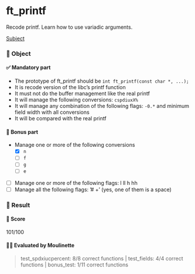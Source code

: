 # ft_printf
Recode printf. Learn how to use variadic arguments.

[Subject](https://cdn.intra.42.fr/pdf/pdf/10819/en.subject.pdf)

### 🎯 Object
#### ✅ Mandatory part
- The prototype of ft_printf should be `int ft_printf(const char *, ...);`
- It is recode version of the libc’s printf function
- It must not do the buffer management like the real printf
- It will manage the following conversions: `cspdiuxX%`
- It will manage any combination of the following flags: `-0.*` and minimum field width with all conversions
- It will be compared with the real printf

#### 🎉 Bonus part
- Manage one or more of the following conversions
  - [x] `n`
  - [ ] `f`
  - [ ] `g`
  - [ ] `e`
- [ ] Manage one or more of the following flags: l ll h hh
- [ ] Manage all the following flags: ’# +’ (yes, one of them is a space)

### 🧾 Result
#### 💯 Score
101/100

#### 👨‍🏫 Evaluated by Moulinette
> test_spdxiucpercent: 8/8 correct functions | test_fields: 4/4 correct functions | bonus_test: 1/11 correct functions
